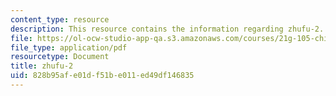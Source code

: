 ```yaml
---
content_type: resource
description: This resource contains the information regarding zhufu-2.
file: https://ol-ocw-studio-app-qa.s3.amazonaws.com/courses/21g-105-chinese-v-regular-chinese-cultures-society-fall-2003/828b95afe01df51be011ed49df146835_MIT21G_105F03_zhufu2.pdf
file_type: application/pdf
resourcetype: Document
title: zhufu-2
uid: 828b95af-e01d-f51b-e011-ed49df146835
---
```

